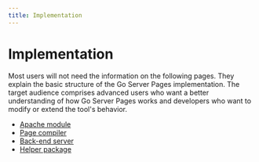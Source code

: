 ```yaml
---
title: Implementation
---
```


Implementation
==============

Most users will not need the information on the following pages.  They explain the basic structure of the Go Server Pages implementation.  The target audience comprises advanced users who want a better understanding of how Go Server Pages works and developers who want to modify or extend the tool's behavior.

* [Apache module](implementation/apache_module.md)
* [Page compiler](implementation/page_compiler.md)
* [Back-end server](implementation/back_end_server.md)
* [Helper package](implementation/helper_package.md)
